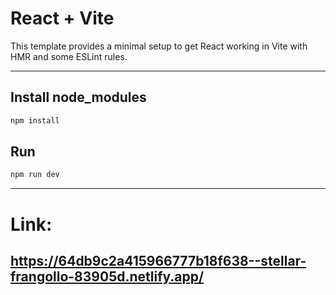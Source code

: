 # React + Vite

This template provides a minimal setup to get React working in Vite with HMR and some ESLint rules.

----------------------------------------------------------------

## Install node_modules
```sh
npm install
```

## Run 
```sh
npm run dev
```

----------------------------------------------------------------

# Link:
https://64db9c2a415966777b18f638--stellar-frangollo-83905d.netlify.app/
----------------------------------------------------------------